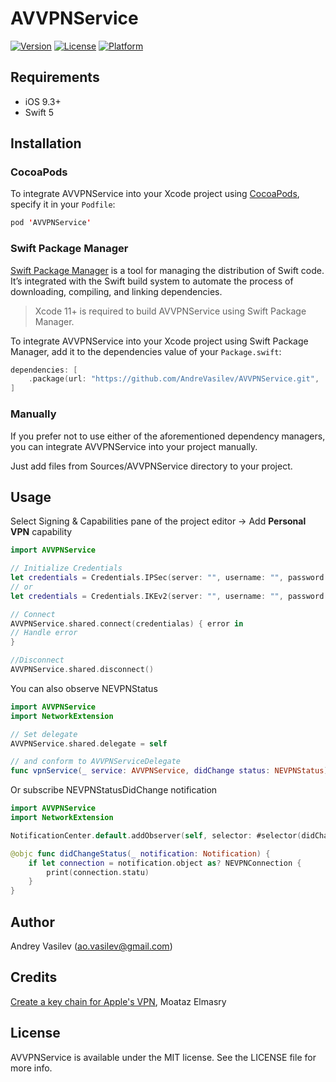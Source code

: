 # AVVPNService

[![Version](https://img.shields.io/cocoapods/v/AVVPNService.svg?style=flat)](https://cocoapods.org/pods/AVVPNService)
[![License](https://img.shields.io/cocoapods/l/AVVPNService.svg?style=flat)](https://cocoapods.org/pods/AVVPNService)
[![Platform](https://img.shields.io/cocoapods/p/AVVPNService.svg?style=flat)](https://cocoapods.org/pods/AVVPNService)

## Requirements
- iOS 9.3+
- Swift 5

## Installation

### CocoaPods

To integrate AVVPNService into your Xcode project using [CocoaPods](https://cocoapods.org), specify it in your `Podfile`:

```swift
pod 'AVVPNService'
```

### Swift Package Manager

[Swift Package Manager](https://swift.org/package-manager/) is a tool for managing the distribution of Swift code. It’s integrated with the Swift build system to automate the process of downloading, compiling, and linking dependencies.

> Xcode 11+ is required to build AVVPNService using Swift Package Manager.

To integrate AVVPNService into your Xcode project using Swift Package Manager, add it to the dependencies value of your `Package.swift`:

```swift
dependencies: [
    .package(url: "https://github.com/AndreVasilev/AVVPNService.git", .upToNextMajor(from: "0.1.4"))
]
```

### Manually

If you prefer not to use either of the aforementioned dependency managers, you can integrate AVVPNService into your project manually.

Just add files from Sources/AVVPNService directory to your project.

## Usage

Select Signing & Capabilities pane of the project editor -> Add **Personal VPN** capability

```swift
import AVVPNService

// Initialize Credentials
let credentials = Credentials.IPSec(server: "", username: "", password: "", shared: "")
// or
let credentials = Credentials.IKEv2(server: "", username: "", password: "", remoteId: "", localId: "")

// Connect
AVVPNService.shared.connect(credentialas) { error in
// Handle error
}

//Disconnect
AVVPNService.shared.disconnect()
```
You can also observe NEVPNStatus

```swift
import AVVPNService
import NetworkExtension

// Set delegate
AVVPNService.shared.delegate = self

// and conform to AVVPNServiceDelegate
func vpnService(_ service: AVVPNService, didChange status: NEVPNStatus)
```
Or subscribe NEVPNStatusDidChange notification

```swift
import AVVPNService
import NetworkExtension

NotificationCenter.default.addObserver(self, selector: #selector(didChangeStatus(_:)), name: NSNotification.Name.NEVPNStatusDidChange, object: nil)

@objc func didChangeStatus(_ notification: Notification) {
    if let connection = notification.object as? NEVPNConnection {
        print(connection.statu)
    }
}
```

## Author

Andrey Vasilev (ao.vasilev@gmail.com)

## Credits

[Create a key chain for Apple's VPN](http://blog.moatazthenervous.com/create-a-key-chain-for-apples-vpn/), Moataz Elmasry

## License

AVVPNService is available under the MIT license. See the LICENSE file for more info.
